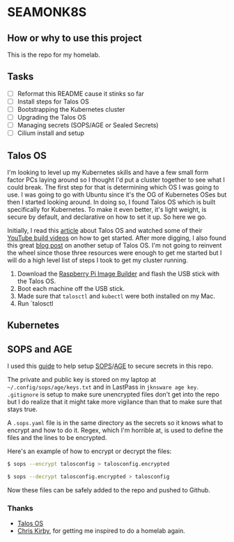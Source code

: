 # SEAMONK8S


## How or why to use this project

This is the repo for my homelab.

## Tasks

- [ ] Reformat this README cause it stinks so far
- [ ] Install steps for Talos OS
- [ ] Bootstrapping the Kubernetes cluster
- [ ] Upgrading the Talos OS
- [ ] Managing secrets (SOPS/AGE or Sealed Secrets)
- [ ] Cilium install and setup

## Talos OS

I'm looking to level up my Kubernetes skills and have a few small form factor PCs laying around so I thought I'd put a cluster together to see what I could break. The first step for that is determining which OS I was going to use. I was going to go with Ubuntu since it's the OG of Kubernetes OSes but then I started looking around. In doing so, I found Talos OS which is built specifically for Kubernetes. To make it even better, it's light weight, is secure by default, and declarative on how to set it up. So here we go.

Initially, I read this [article](https://mirceanton.com/posts/2023-11-28-the-best-os-for-kubernetes/) about Talos OS and watched some of their [YouTube build videos](https://www.youtube.com/@SideroLabs/videos?view=2&sort=dd&live_view=503&shelf_id=6) on how to get started. After more digging, I also found this great [blog post](https://a-cup-of.coffee/blog/talos/) on another setup of Talos OS. I'm not going to reinvent the wheel since those three resources were enough to get me started but I will do a high level list of steps I took to get my cluster running.

1. Download the [Raspberry Pi Image Builder](https://www.raspberrypi.com/software/) and flash the USB stick with the Talos OS.
1. Boot each machine off the USB stick.
1. Made sure that `talosctl` and `kubectl` were both installed on my Mac.
1. Run `talosctl 

## Kubernetes

## SOPS and AGE

I used this [guide](https://mirceanton.com/posts/doing-secrets-the-gitops-way/) to help setup [SOPS](https://github.com/getsops/sops)/[AGE](https://github.com/FiloSottile/age) to secure secrets in this repo.

The private and public key is stored on my laptop at `~/.config/sops/age/keys.txt` and in LastPass in `jknsware age key`. `.gitignore` is setup to make sure unencrypted files don't get into the repo but I do realize that it might take more vigilance than that to make sure that stays true.

A `.sops.yaml` file is in the same directory as the secrets so it knows what to encrypt and how to do it. Regex, which I'm horrible at, is used to define the files and the lines to be encrypted. 


Here's an example of how to encrypt or decrypt the files:
```bash
$ sops --encrypt talosconfig > talosconfig.encrypted

$ sops --decrypt talosconfig.encrypted > talosconfig
```

Now these files can be safely added to the repo and pushed to Github.

### Thanks

- [Talos OS](https://www.talos.dev/)
- [Chris Kirby](https://chriskirby.net), for getting me inspired to do a homelab again.